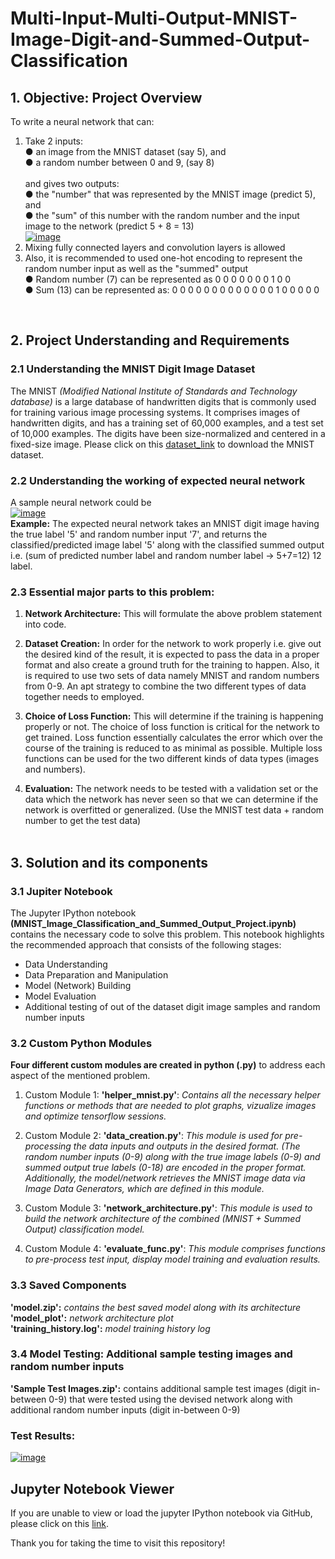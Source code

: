 # Multi-Input-Multi-Output-MNIST-Image-Digit-and-Summed-Output-Classification

## 1. Objective: Project Overview
To write a neural network that can:<br>
1. Take 2 inputs:<br>
● an image from the MNIST dataset (say 5), and<br>
● a random number between 0 and 9, (say 8)<br><br>
and gives two outputs:<br>
● the "number" that was represented by the MNIST image (predict 5), and<br>
● the "sum" of this number with the random number and the input image to the network (predict 5 + 8 = 13) <br>
[![image](github_readme_images/problem_labels.jpg)](github_readme_images/problem_labels.jpg)<br>
2. Mixing fully connected layers and convolution layers is allowed<br>
3. Also, it is recommended to used one-hot encoding to represent the random number input as well as the "summed" output<br>
● Random number (7) can be represented as 0 0 0 0 0 0 0 1 0 0<br>
● Sum (13) can be represented as: 0 0 0 0 0 0 0 0 0 0 0 0 0 1 0 0 0 0 0<br>
<br>

## 2. Project Understanding and Requirements

### 2.1 Understanding the MNIST Digit Image Dataset
The MNIST *(Modified National Institute of Standards and Technology database)* is a large database of handwritten digits that is commonly used for training various image processing systems. It comprises images of handwritten digits, and has a training set of 60,000 examples, and a test set of 10,000 examples. The digits have been size-normalized and centered in a fixed-size image. Please click on this [dataset_link](https://storage.googleapis.com/tensorflow/tf-keras-datasets/mnist.npz) to download the MNIST dataset.<br>

### 2.2 Understanding the working of expected neural network
A sample neural network could be<br>
[![image](github_readme_images/problem_network.jpg)](github_readme_images/problem_network.jpg)<br>
**Example:** The expected neural network takes an MNIST digit image having the true label '5' and random number input '7', and returns the classified/predicted image label '5' along with the classified summed output i.e. (sum of predicted number label and random number label -> 5+7=12) 12 label. <br>

### 2.3 Essential major parts to this problem:

1. **Network Architecture:** This will formulate the above problem statement into code.

2. **Dataset Creation:** In order for the network to work properly i.e. give out the desired kind of the result, it is expected to pass the data in a proper format and also create a ground truth for the training to happen. Also, it is required to use two sets of data namely MNIST and random numbers from 0-9. An apt strategy to combine the two different types of data together needs to employed.

3. **Choice of Loss Function:** This will determine if the training is happening properly or not. The choice of loss function is critical for the network to get trained. Loss function essentially calculates the error which over the course of the training is reduced to as minimal as possible. Multiple loss functions can be
used for the two different kinds of data types (images and numbers).

4. **Evaluation:** The network needs to be tested with a validation set or the data which the network has never seen so that we can determine if the network is overfitted or generalized. (Use the MNIST test data + random number to get the test data)
<br><br>

## 3. Solution and its components

### 3.1 Jupiter Notebook
The Jupyter IPython notebook **(MNIST_Image_Classification_and_Summed_Output_Project.ipynb)** contains the necessary code to solve this problem. This notebook highlights the recommended approach that consists of the following stages:
- Data Understanding
- Data Preparation and Manipulation
- Model (Network) Building
- Model Evaluation
- Additional testing of out of the dataset digit image samples and random number inputs

### 3.2 Custom Python Modules
**Four different custom modules are created in python (.py)** to address each aspect of the mentioned problem.
1. Custom Module 1: **'helper_mnist.py'**: *Contains all the necessary helper functions or methods that are needed to plot graphs, vizualize images and optimize tensorflow sessions.*

2. Custom Module 2: **'data_creation.py'**: *This module is used for pre-processing the data inputs and outputs in the desired format. (The random number inputs (0-9) along with the true image labels (0-9) and summed output true labels (0-18) are encoded in the proper format. Additionally, the model/network retrieves the MNIST image data via Image Data Generators, which are defined in this module.*

3. Custom Module 3: **'network_architecture.py'**: *This module is used to build the network architecture of the combined (MNIST + Summed Output) classification model.*

4. Custom Module 4: **'evaluate_func.py'**: *This module comprises functions to pre-process test input, display model training and evaluation results.*

### 3.3 Saved Components
**'model.zip':** *contains the best saved model along with its architecture*<br>
**'model_plot':** *network architecture plot*<br>
**'training_history.log':** *model training history log*<br>


### 3.4 Model Testing: Additional sample testing images and random number inputs

**'Sample Test Images.zip':** contains additional sample test images (digit in-between 0-9) that were tested using the devised network along with additional random number inputs (digit in-between 0-9)

### **Test Results:**
[![image](github_readme_images/sample_test_outputs.JPG)](github_readme_images/sample_test_outputs.JPG)

## Jupyter Notebook Viewer
If you are unable to view or load the jupyter IPython notebook via GitHub, please click on this [link](https://nbviewer.org/github/ChaitanyaC22/Multi-Input-Multi-Output-MNIST-Image-Digit-and-Summed-Output-Classification/blob/main/MNIST_Image_Classification_and_Summed_Output_Project.ipynb).

Thank you for taking the time to visit this repository!
